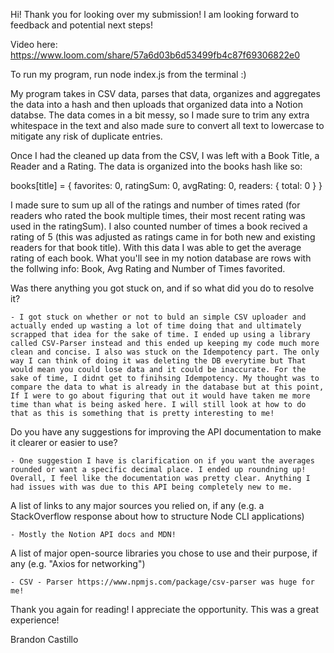 Hi! Thank you for looking over my submission! I am looking forward to feedback and potential next steps!

Video here: https://www.loom.com/share/57a6d03b6d53499fb4c87f69306822e0

To run my program, run node index.js from the terminal :)

My program takes in CSV data, parses that data, organizes and aggregates the data into a hash and then uploads that organized data into a Notion databse. The data comes in a bit messy, so I made sure to trim any extra whitespace in the text and also made sure to convert all text to lowercase to mitigate any risk of duplicate entries.

Once I had the cleaned up data from the CSV, I was left with a Book Title, a Reader and a Rating. The data is organized into the books hash like so:

books[title] = {
favorites: 0,
ratingSum: 0,
avgRating: 0,
readers: { total: 0 }
}

I made sure to sum up all of the ratings and number of times rated (for readers who rated the book multiple times, their most recent rating was used in the ratingSum). I also counted number of times a book recived a rating of 5 (this was adjusted as ratings came in for both new and existing readers for that book title). With this data I was able to get the average rating of each book. What you'll see in my notion database are rows with the follwing info: Book, Avg Rating and Number of Times favorited.

Was there anything you got stuck on, and if so what did you do to resolve it?

    - I got stuck on whether or not to buld an simple CSV uploader and actually ended up wasting a lot of time doing that and ultimately scrapped that idea for the sake of time. I ended up using a library called CSV-Parser instead and this ended up keeping my code much more clean and concise. I also was stuck on the Idempotency part. The only way I can think of doing it was deleting the DB everytime but That would mean you could lose data and it could be inaccurate. For the sake of time, I didnt get to finihsing Idempotency. My thought was to compare the data to what is already in the database but at this point, If I were to go about figuring that out it would have taken me more time than what is being asked here. I will still look at how to do that as this is something that is pretty interesting to me!

Do you have any suggestions for improving the API documentation to make it clearer or easier to use?

    - One suggestion I have is clarification on if you want the averages rounded or want a specific decimal place. I ended up roundning up! Overall, I feel like the documentation was pretty clear. Anything I had issues with was due to this API being completely new to me.

A list of links to any major sources you relied on, if any (e.g. a StackOverflow response about how to structure Node CLI applications)

    - Mostly the Notion API docs and MDN!

A list of major open-source libraries you chose to use and their purpose, if any (e.g. "Axios for networking")

    - CSV - Parser https://www.npmjs.com/package/csv-parser was huge for me!

Thank you again for reading! I appreciate the opportunity. This was a great experience!

Brandon Castillo
